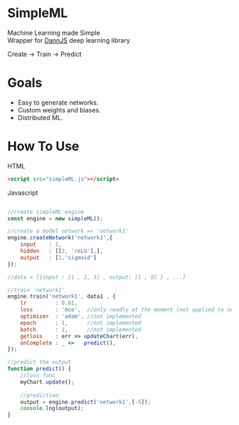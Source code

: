 # SimpleML
 Machine Learning made Simple  
 Wrapper for [DannJS](https://dannjs.org/) deep learning library
 
 Create -> Train -> Predict
 
# Goals  
* Easy to generate networks.
* Custom weights and biases.
* Distributed ML.

# How To Use
HTML
```html
<script src="simpleML.js"></script>
```
Javascript
```Javascript

//create simpleML engine
const engine = new simpleML(); 

//create a model network => 'network1'
engine.createNetwork('network1',{
    input    : 1,
    hidden   : [[2, 'reLU'],],
    output   : [1,'sigmoid']
}); 

//data = [{input : [1 , 2, 3] , output: [1 , 0] } , ...]

//train 'network1'
engine.train('network1', data1 , { 
    lr         : 0.01,
    loss       : 'mce',  //only readly at the moment (not applied to network as hyper param)
    optimizer  : 'adam', //not implemented
    epoch      : 1,      //not implemented
    batch      : 1,      //not implemented
    getloss    : err => updateChart(err),
    onComplete : _ =>   predict(),
}); 

//predict the output
function predict() {
    //loss func
    myChart.update();
    
    //prediction
    output = engine.predict('network1',[-5]);
    console.log(output);
}

```
